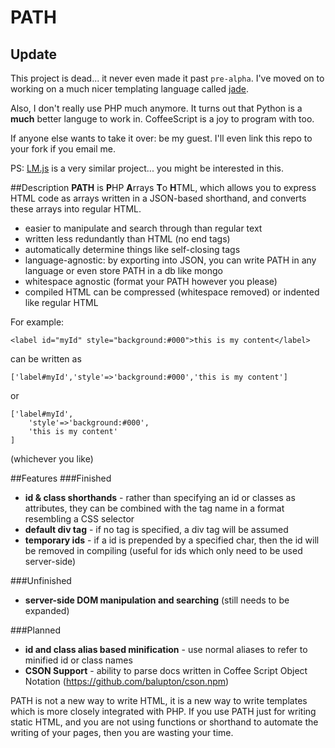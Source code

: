 # PATH
## Update
This project is dead... it never even made it past `pre-alpha`. I've moved on to working on a much nicer templating language called [jade](https://github.com/pugjs/pug).

Also, I don't really use PHP much anymore. It turns out that Python is a **much** better languge to work in. CoffeeScript is a joy to program with too.

If anyone else wants to take it over: be my guest. I'll even link this repo to your fork if you email me.

PS: [LM.js](https://github.com/rudenoise/LM.JS) is a very similar project... you might be interested in this.

##Description
**PATH** is **P**HP **A**rrays **T**o **H**TML, which allows you to express HTML code as arrays written in a JSON-based shorthand, and converts these arrays into regular HTML.

 - easier to manipulate and search through than regular text
 - written less redundantly than HTML (no end tags)
 - automatically determine things like self-closing tags
 - language-agnostic: by exporting into JSON, you can write PATH in any language or even store PATH in a db like mongo
 - whitespace agnostic (format your PATH however you please)
 - compiled HTML can be compressed (whitespace removed) or indented like regular HTML

For example:

	<label id="myId" style="background:#000">this is my content</label>
can be written as

	['label#myId','style'=>'background:#000','this is my content']
or

	['label#myId',
		'style'=>'background:#000',
		'this is my content'
	]
(whichever you like)

##Features
###Finished
 - **id & class shorthands** - rather than specifying an id or classes as attributes, they can be combined with the tag name in a format resembling a CSS selector
 - **default div tag** - if no tag is specified, a div tag will be assumed
 - **temporary ids** - if a id is prepended by a specified char, then the id will be removed in compiling (useful for ids which only need to be used server-side)

###Unfinished
 - **server-side DOM manipulation and searching** (still needs to be expanded)

###Planned
 - **id and class alias based minification** - use normal aliases to refer to minified id or class names
 - **CSON Support** - ability to parse docs written in Coffee Script Object Notation (https://github.com/balupton/cson.npm)
	



PATH is not a new way to write HTML, it is a new way to write templates which is more closely integrated with PHP. If you use PATH just for writing static HTML, and you are not using functions or shorthand to automate the writing of your pages, then you are wasting your time. 
